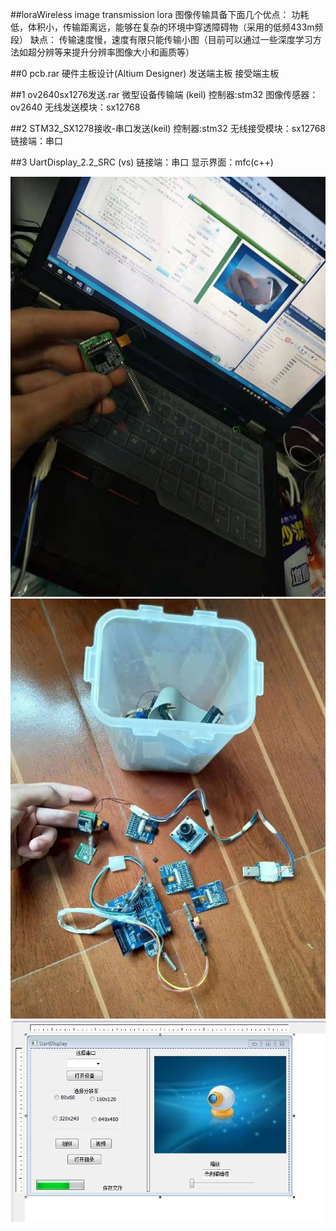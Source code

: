 ##loraWireless image transmission
lora 图像传输具备下面几个优点：
功耗低，体积小，传输距离远，能够在复杂的环境中穿透障碍物（采用的低频433m频段）
缺点：
传输速度慢，速度有限只能传输小图（目前可以通过一些深度学习方法如超分辨等来提升分辨率图像大小和画质等）

##0 pcb.rar 硬件主板设计(Altium Designer)
发送端主板
接受端主板

##1 ov2640sx1276发送.rar 微型设备传输端 (keil)
控制器:stm32
图像传感器：ov2640
无线发送模块：sx12768

##2 STM32_SX1278接收-串口发送(keil)
控制器:stm32 
无线接受模块：sx12768
链接端：串口

##3 UartDisplay_2.2_SRC (vs)
链接端：串口
显示界面：mfc(c++) 

![test0](./pic/test0.png)
![test1](./pic/test1.png)
![界面](./pic/界面.png)